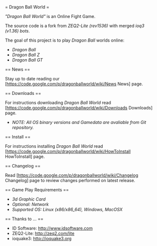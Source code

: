 = Dragon Ball World =

*"Dragon Ball World"* is an Online Fight Game.

The source code is a fork from *ZEQ2-Lite (rev1536)* with merged *ioq3 (v1.36) bots*.

The goal of this project is to play *Dragon Ball* worlds online:

  * _Dragon Ball_
  * _Dragon Ball Z_
  * _Dragon Ball GT_

== News ==

Stay up to date reading our [https://code.google.com/p/dragonballworld/wiki/News News] page.

== Downloads ==

For instructions downloading *Dragon Ball World* read [https://code.google.com/p/dragonballworld/wiki/Downloads Downloads] page.

  * _NOTE: All OS binary versions and Gamedata are avaliable from Git repository._


== Install ==

For instructions installing *Dragon Ball World* read [https://code.google.com/p/dragonballworld/wiki/HowToInstall HowToInstall] page.


== Changelog ==

Read [https://code.google.com/p/dragonballworld/wiki/Changelog Changelog] page to review changes performed on latest release.


== Game Play Requirements ==

  * _3d Graphic Card_
  * _Optional: Network_
  * _Supported OS: *Linux (x86/x86_64)*, *Windows*, *MacOSX*_


== Thanks to ... ==

  * ID Software: http://www.idsoftware.com
  * ZEQ2-Lite: http://zeq2.com/lite
  * ioquake3: http://ioquake3.org
